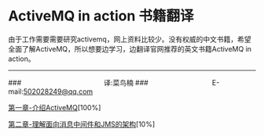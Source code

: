 ActiveMQ in action 书籍翻译
===========================
由于工作需要需要研究activemq，网上资料比较少。没有权威的中文书籍，希望全面了解ActiveMQ，所以想要边学习，边翻译官网推荐的英文书籍ActiveMQ in action。

****
###　　　　　　　　　　　　译:菜鸟楠
###　　　　　　　　　 E-mail:502028249@qq.com


[第一章-介绍ActiveMQ](./消息和队列介绍/第一章-介绍ActiveMQ.md)[100%]

[第二章-理解面向消息中间件和JMS的架构](./消息和队列介绍/第二章-理解面向消息中间件和JMS的架构.md)[10%]